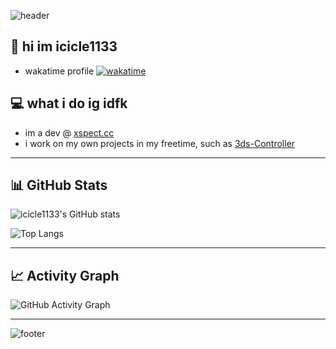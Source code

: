 ![header](https://capsule-render.vercel.app/api?type=waving&color=gradient&height=200&section=header&text=hi%20im%20icicle1133&fontSize=40&animation=fadeIn&fontAlignY=40)

## 👋 hi im icicle1133

- wakatime profile [![wakatime](https://wakatime.com/badge/user/5089f166-a996-455c-8cbe-f75a0e2076db.svg)](https://wakatime.com/@5089f166-a996-455c-8cbe-f75a0e2076db)

## 💻 what i do ig idfk
- im a dev @ [xspect.cc](https://xspect.cc)
- i work on my own projects in my freetime, such as [3ds-Controller](https://github.com/icicle1133/3ds-Controller)

---

## 📊 GitHub Stats

![icicle1133's GitHub stats](https://github-readme-stats.vercel.app/api?username=icicle1133&show_icons=true&theme=radical)

![Top Langs](https://github-readme-stats.vercel.app/api/top-langs/?username=icicle1133&layout=compact&theme=radical)

---

## 📈 Activity Graph

![GitHub Activity Graph](https://github-readme-activity-graph.vercel.app/graph?username=icicle1133&theme=react-dark)

---

![footer](https://capsule-render.vercel.app/api?type=waving&color=gradient&height=100&section=footer)
